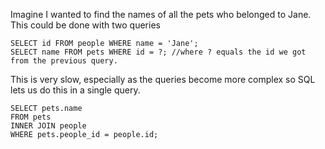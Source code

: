 
Imagine I wanted to find the names of all the pets who belonged to Jane. This could be done with two queries

```
SELECT id FROM people WHERE name = 'Jane';
SELECT name FROM pets WHERE id = ?; //where ? equals the id we got from the previous query.
```

This is very slow, especially as the queries become more complex so SQL lets us do this in a single query.

```
SELECT pets.name
FROM pets
INNER JOIN people
WHERE pets.people_id = people.id;
```